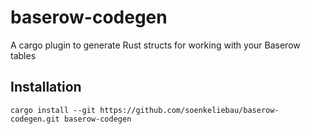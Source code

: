 # baserow-codegen
A cargo plugin to generate Rust structs for working with your Baserow tables

## Installation
`cargo install --git https://github.com/soenkeliebau/baserow-codegen.git baserow-codegen`